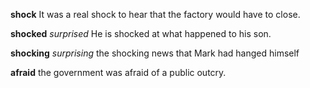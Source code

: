 **shock** 
It was a real shock to hear that the factory would have to close.

**shocked** 
*surprised*
He is shocked at what happened to his son.

**shocking** 
*surprising*
the shocking news that Mark had hanged himself

**afraid**
the government was afraid of a public outcry.